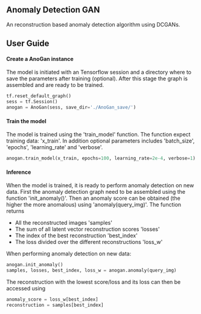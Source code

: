 ## Anomaly Detection GAN  
An reconstruction based anomaly detection algorithm using DCGANs.

## User Guide 

#### Create a AnoGan instance
The model is initiated with an Tensorflow session and a directory where to save the parameters after training (optional). After this stage the graph is assembled and are ready to be trained.
```python
tf.reset_default_graph()
sess = tf.Session()
anogan = AnoGan(sess, save_dir='./AnoGan_save/')
```
#### Train the model
The model is trained using the 'train_model' function. The function expect training data: 'x_train'. In addition optional parameters includes 'batch_size', 'epochs', 'learning_rate' and 'verbose'.
```python
anogan.train_model(x_train, epochs=100, learning_rate=2e-4, verbose=1)
```

#### Inference
When the model is trained, it is ready to perform anomaly detection on new data. First the anomaly detection graph need to be assembled using the function 'init_anomaly()'. Then an anomaly score can be obtained (the higher the more anomalous) using 'anomaly(query_img)'. The function returns
* All the reconstructed images 'samples'
* The sum of all latent vector reconstruction scores 'losses'
* The index of the best reconstruction 'best_index'
* The loss divided over the different reconstructions 'loss_w'

When performing anomaly detection on new data:
```python
anogan.init_anomaly()
samples, losses, best_index, loss_w = anogan.anomaly(query_img)
```
The reconstruction with the lowest score/loss and its loss can then be accessed using  
```python
anomaly_score = loss_w[best_index]
reconstruction = samples[best_index]
```